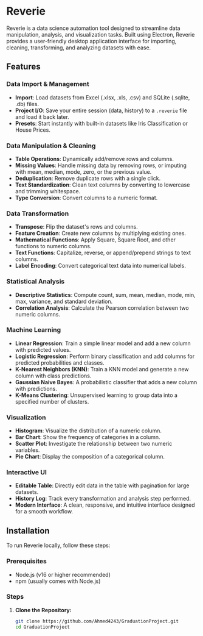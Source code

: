 # Reverie
Reverie is a data science automation tool designed to streamline data manipulation, analysis, and visualization tasks. Built using Electron, Reverie provides a user-friendly desktop application interface for importing, cleaning, transforming, and analyzing datasets with ease.

## Features

### Data Import & Management
- **Import**: Load datasets from Excel (.xlsx, .xls, .csv) and SQLite (.sqlite, .db) files.
- **Project I/O**: Save your entire session (data, history) to a `.reverie` file and load it back later.
- **Presets**: Start instantly with built-in datasets like Iris Classification or House Prices.

### Data Manipulation & Cleaning
- **Table Operations**: Dynamically add/remove rows and columns.
- **Missing Values**: Handle missing data by removing rows, or imputing with mean, median, mode, zero, or the previous value.
- **Deduplication**: Remove duplicate rows with a single click.
- **Text Standardization**: Clean text columns by converting to lowercase and trimming whitespace.
- **Type Conversion**: Convert columns to a numeric format.

### Data Transformation
- **Transpose**: Flip the dataset's rows and columns.
- **Feature Creation**: Create new columns by multiplying existing ones.
- **Mathematical Functions**: Apply Square, Square Root, and other functions to numeric columns.
- **Text Functions**: Capitalize, reverse, or append/prepend strings to text columns.
- **Label Encoding**: Convert categorical text data into numerical labels.

### Statistical Analysis
- **Descriptive Statistics**: Compute count, sum, mean, median, mode, min, max, variance, and standard deviation.
- **Correlation Analysis**: Calculate the Pearson correlation between two numeric columns.

### Machine Learning
- **Linear Regression**: Train a simple linear model and add a new column with predicted values.
- **Logistic Regression**: Perform binary classification and add columns for predicted probabilities and classes.
- **K-Nearest Neighbors (KNN)**: Train a KNN model and generate a new column with class predictions.
- **Gaussian Naive Bayes**: A probabilistic classifier that adds a new column with predictions.
- **K-Means Clustering**: Unsupervised learning to group data into a specified number of clusters.

### Visualization
- **Histogram**: Visualize the distribution of a numeric column.
- **Bar Chart**: Show the frequency of categories in a column.
- **Scatter Plot**: Investigate the relationship between two numeric variables.
- **Pie Chart**: Display the composition of a categorical column.

### Interactive UI
- **Editable Table**: Directly edit data in the table with pagination for large datasets.
- **History Log**: Track every transformation and analysis step performed.
- **Modern Interface**: A clean, responsive, and intuitive interface designed for a smooth workflow.

## Installation
To run Reverie locally, follow these steps:

### Prerequisites
- Node.js (v16 or higher recommended)
- npm (usually comes with Node.js)

### Steps
1. **Clone the Repository:**
   ```bash
   git clone https://github.com/Ahmed4243/GraduationProject.git
   cd GraduationProject